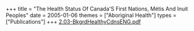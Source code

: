 +++
title = "The Health Status Of Canada'S First Nations, Métis And Inuit Peoples"
date = 2005-01-06
themes = ["Aboriginal Health"]
types = ["Publications"]
+++
[2.03-BkgrdHealthyCdnsENG.pdf](/files/2.03-BkgrdHealthyCdnsENG.pdf)

